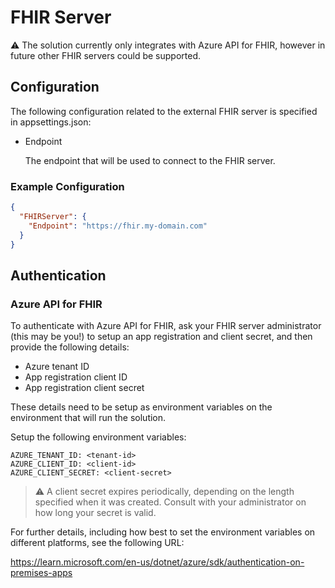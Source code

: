 ﻿# FHIR Server

:warning: The solution currently only integrates with Azure API for FHIR, however in future other 
FHIR servers could be supported.

## Configuration

The following configuration related to the external FHIR server is specified in appsettings.json:

* Endpoint
  
  The endpoint that will be used to connect to the FHIR server.

### Example Configuration

```json
{
  "FHIRServer": {
    "Endpoint": "https://fhir.my-domain.com"
  }
}
```

## Authentication

### Azure API for FHIR

To authenticate with Azure API for FHIR, ask your FHIR server administrator (this may be you!) to setup an 
app registration and client secret, and then provide the following details:

* Azure tenant ID
* App registration client ID
* App registration client secret

These details need to be setup as environment variables on the environment that will run the 
solution. 

Setup the following environment variables:

```
AZURE_TENANT_ID: <tenant-id>
AZURE_CLIENT_ID: <client-id>
AZURE_CLIENT_SECRET: <client-secret>
```

> :warning: A client secret expires periodically, depending on the length specified when it 
> was created. Consult with your administrator on how long your secret is valid.

For further details, including how best to set the environment variables on different 
platforms, see the following URL: 

https://learn.microsoft.com/en-us/dotnet/azure/sdk/authentication-on-premises-apps
